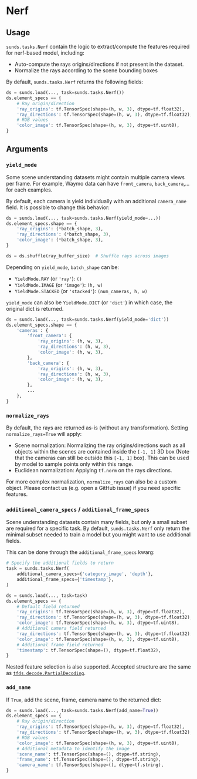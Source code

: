 # Nerf

## Usage

`sunds.tasks.Nerf` contain the logic to extract/compute the features required
for nerf-based model, including:

*   Auto-compute the rays origins/directions if not present in the dataset.
*   Normalize the rays according to the scene bounding boxes

By default, `sunds.tasks.Nerf` returns the following fields:

```python
ds = sunds.load(..., task=sunds.tasks.Nerf())
ds.element_specs == {
    # Ray origin/direction
    'ray_origins': tf.TensorSpec(shape=(h, w, 3), dtype=tf.float32),
    'ray_directions': tf.TensorSpec(shape=(h, w, 3), dtype=tf.float32),
    # RGB values
    'color_image': tf.TensorSpec(shape=(h, w, 3), dtype=tf.uint8),
}
```

## Arguments

### `yield_mode`

Some scene understanding datasets might contain multiple camera views per frame.
For example, Waymo data can have `front_camera`, `back_camera`,... for each
examples.

By default, each camera is yield individually with an additional `camera_name`
field. It is possible to change this behavior:

```python
ds = sunds.load(..., task=sunds.tasks.Nerf(yield_mode=...))
ds.element_specs.shape == {
    'ray_origins': (*batch_shape, 3),
    'ray_directions': (*batch_shape, 3),
    'color_image': (*batch_shape, 3),
}

ds = ds.shuffle(ray_buffer_size)  # Shuffle rays across images
```

Depending on `yield_mode`, `batch_shape` can be:

*   `YieldMode.RAY` (or `'ray'`): `()`
*   `YieldMode.IMAGE` (or `'image'`): `(h, w)`
*   `YieldMode.STACKED` (or `'stacked'`): `(num_cameras, h, w)`

`yield_mode` can also be `YieldMode.DICT` (or `'dict'`) in which case, the
original dict is returned.

```python
ds = sunds.load(..., task=sunds.tasks.Nerf(yield_mode='dict'))
ds.element_specs.shape == {
    'cameras': {
        'front_camera': {
            'ray_origins': (h, w, 3),
            'ray_directions': (h, w, 3),
            'color_image': (h, w, 3),
        },
        'back_camera': {
            'ray_origins': (h, w, 3),
            'ray_directions': (h, w, 3),
            'color_image': (h, w, 3),
        },
        ...
    },
}
```

### `normalize_rays`

By default, the rays are returned as-is (without any transformation). Setting
`normalize_rays=True` will apply:

*   Scene normalization: Normalizing the ray origins/directions such as all
    objects within the scenes are contained inside the `[-1, 1]` 3D box (Note
    that the cameras can still be outside this `[-1, 1]` box). This can be used
    by model to sample points only within this range.
*   Euclidean normalization: Applying `tf.norm` on the rays directions.

For more complex normalization, `normalize_rays` can also be a custom object. Please contact us (e.g. open a GitHub issue) if you need specific features.

### `additional_camera_specs` / `additional_frame_specs`

Scene understanding datasets contain many fields, but only a small subset are
required for a specific task. By default, `sunds.tasks.Nerf` only return the
minimal subset needed to train a model but you might want to use additional
fields.

This can be done through the `additional_frame_specs` kwarg:

```python
# Specify the additional fields to return
task = sunds.tasks.Nerf(
    additional_camera_specs={'category_image', 'depth'},
    additional_frame_specs={'timestamp'},
)

ds = sunds.load(..., task=task)
ds.element_specs == {
    # Default field returned
    'ray_origins': tf.TensorSpec(shape=(h, w, 3), dtype=tf.float32),
    'ray_directions': tf.TensorSpec(shape=(h, w, 3), dtype=tf.float32),
    'color_image': tf.TensorSpec(shape=(h, w, 3), dtype=tf.uint8),
    # Additional camera field returned
    'ray_directions': tf.TensorSpec(shape=(h, w, 3), dtype=tf.float32),
    'color_image': tf.TensorSpec(shape=(h, w, 3), dtype=tf.uint8),
    # Additional frame field returned
    'timestamp': tf.TensorSpec(shape=(), dtype=tf.float32),
}
```

Nested feature selection is also supported. Accepted structure are the same as
[`tfds.decode.PartialDecoding`](https://www.tensorflow.org/datasets/decode#only_decode_a_sub-set_of_the_features).

### `add_name`

If `True`, add the scene, frame, camera name to the returned dict:

```python
ds = sunds.load(..., task=sunds.tasks.Nerf(add_name=True))
ds.element_specs == {
    # Ray origin/direction
    'ray_origins': tf.TensorSpec(shape=(h, w, 3), dtype=tf.float32),
    'ray_directions': tf.TensorSpec(shape=(h, w, 3), dtype=tf.float32),
    # RGB values
    'color_image': tf.TensorSpec(shape=(h, w, 3), dtype=tf.uint8),
    # Additional metadata to identify the image
    'scene_name': tf.TensorSpec(shape=(), dtype=tf.string),
    'frame_name': tf.TensorSpec(shape=(), dtype=tf.string),
    'camera_name': tf.TensorSpec(shape=(), dtype=tf.string),
}
```
